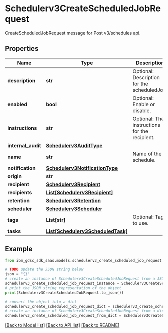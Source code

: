 # Schedulerv3CreateScheduledJobRequest

CreateScheduledJobRequest message for Post v3/schedules api.

## Properties

Name | Type | Description | Notes
------------ | ------------- | ------------- | -------------
**description** | **str** | Optional: Description for the scheduledJob. | [optional] 
**enabled** | **bool** | Optional: Enable or disable. | [optional] 
**instructions** | **str** | Optional: The instructions for the recipient. | [optional] 
**internal_audit** | [**Schedulerv3AuditType**](Schedulerv3AuditType.md) |  | [optional] 
**name** | **str** | Name of the schedule. | [optional] 
**notification** | [**Schedulerv3NotificationType**](Schedulerv3NotificationType.md) |  | [optional] 
**origin** | **str** |  | [optional] 
**recipient** | [**Schedulerv3Recipient**](Schedulerv3Recipient.md) |  | [optional] 
**recipients** | [**List[Schedulerv3Recipient]**](Schedulerv3Recipient.md) |  | [optional] 
**retention** | [**Schedulerv3Retention**](Schedulerv3Retention.md) |  | [optional] 
**scheduler** | [**Schedulerv3Scheduler**](Schedulerv3Scheduler.md) |  | [optional] 
**tags** | **List[str]** | Optional: Tags to use. | [optional] 
**tasks** | [**List[Schedulerv3ScheduledTask]**](Schedulerv3ScheduledTask.md) |  | [optional] 

## Example

```python
from ibm_gdsc_sdk_saas.models.schedulerv3_create_scheduled_job_request import Schedulerv3CreateScheduledJobRequest

# TODO update the JSON string below
json = "{}"
# create an instance of Schedulerv3CreateScheduledJobRequest from a JSON string
schedulerv3_create_scheduled_job_request_instance = Schedulerv3CreateScheduledJobRequest.from_json(json)
# print the JSON string representation of the object
print(Schedulerv3CreateScheduledJobRequest.to_json())

# convert the object into a dict
schedulerv3_create_scheduled_job_request_dict = schedulerv3_create_scheduled_job_request_instance.to_dict()
# create an instance of Schedulerv3CreateScheduledJobRequest from a dict
schedulerv3_create_scheduled_job_request_from_dict = Schedulerv3CreateScheduledJobRequest.from_dict(schedulerv3_create_scheduled_job_request_dict)
```
[[Back to Model list]](../README.md#documentation-for-models) [[Back to API list]](../README.md#documentation-for-api-endpoints) [[Back to README]](../README.md)


